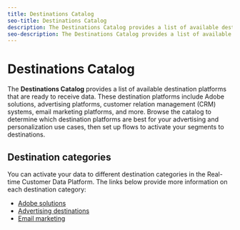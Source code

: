 ```yaml
---
title: Destinations Catalog
seo-title: Destinations Catalog
description: The Destinations Catalog provides a list of available destinations that are ready to receive data. These destinations include Adobe solutions, advertising platforms, customer relation management (CRM) systems, email marketing platforms, and more.
seo-description: The Destinations Catalog provides a list of available destinations that are ready to receive data. These destinations include Adobe solutions, advertising platforms, customer relation management (CRM) systems, email marketing platforms, and more.
---
```


# Destinations Catalog

The **Destinations Catalog** provides a list of available destination platforms that are ready to receive data. These destination platforms include Adobe solutions, advertising platforms, customer relation management (CRM) systems, email marketing platforms, and more. Browse the catalog to determine which destination platforms are best for your advertising and personalization use cases, then set up flows to activate your segments to destinations.

## Destination categories

You can activate your data to different destination categories in the Real-time Customer Data Platform. The links below provide more information on each destination category:

* [Adobe solutions](/help/rtcdp/destinations/adobe-destinations.md)
* [Advertising destinations](/help/rtcdp/destinations/advertising-destinations.md)
* [Email marketing](/help/rtcdp/destinations/email-marketing-destinations.md)
